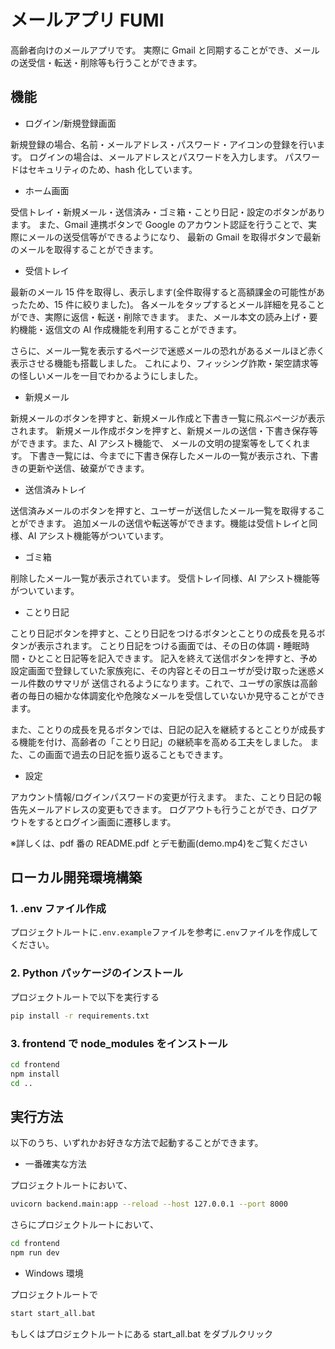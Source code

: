 # メールアプリ FUMI

高齢者向けのメールアプリです。
実際に Gmail と同期することができ、メールの送受信・転送・削除等も行うことができます。

## 機能

- ログイン/新規登録画面

新規登録の場合、名前・メールアドレス・パスワード・アイコンの登録を行います。
ログインの場合は、メールアドレスとパスワードを入力します。
パスワードはセキュリティのため、hash 化しています。

- ホーム画面

受信トレイ・新規メール・送信済み・ゴミ箱・ことり日記・設定のボタンがあります。
また、Gmail 連携ボタンで Google のアカウント認証を行うことで、実際にメールの送受信等ができるようになり、
最新の Gmail を取得ボタンで最新のメールを取得することができます。

- 受信トレイ

最新のメール 15 件を取得し、表示します(全件取得すると高額課金の可能性があったため、15 件に絞りました)。
各メールをタップするとメール詳細を見ることができ、実際に返信・転送・削除できます。
また、メール本文の読み上げ・要約機能・返信文の AI 作成機能を利用することができます。

さらに、メール一覧を表示するページで迷惑メールの恐れがあるメールほど赤く表示させる機能も搭載しました。
これにより、フィッシング詐欺・架空請求等の怪しいメールを一目でわかるようにしました。

- 新規メール

新規メールのボタンを押すと、新規メール作成と下書き一覧に飛ぶページが表示されます。
新規メール作成ボタンを押すと、新規メールの送信・下書き保存等ができます。また、AI アシスト機能で、
メールの文明の提案等をしてくれます。
下書き一覧には、今までに下書き保存したメールの一覧が表示され、下書きの更新や送信、破棄ができます。

- 送信済みトレイ

送信済みメールのボタンを押すと、ユーザーが送信したメール一覧を取得することができます。
追加メールの送信や転送等ができます。機能は受信トレイと同様、AI アシスト機能等がついています。

- ゴミ箱

削除したメール一覧が表示されています。
受信トレイ同様、AI アシスト機能等がついています。

- ことり日記

ことり日記ボタンを押すと、ことり日記をつけるボタンとことりの成長を見るボタンが表示されます。
ことり日記をつける画面では、その日の体調・睡眠時間・ひとこと日記等を記入できます。
記入を終えて送信ボタンを押すと、予め設定画面で登録していた家族宛に、その内容とその日ユーザが受け取った迷惑メール件数のサマリが
送信されるようになります。これで、ユーザの家族は高齢者の毎日の細かな体調変化や危険なメールを受信していないか見守ることができます。

また、ことりの成長を見るボタンでは、日記の記入を継続するとことりが成長する機能を付け、高齢者の「ことり日記」の継続率を高める工夫をしました。
また、この画面で過去の日記を振り返ることもできます。

- 設定

アカウント情報/ログインパスワードの変更が行えます。
また、ことり日記の報告先メールアドレスの変更もできます。
ログアウトも行うことができ、ログアウトをするとログイン画面に遷移します。

※詳しくは、pdf 番の README.pdf とデモ動画(demo.mp4)をご覧ください

## ローカル開発環境構築

### 1. .env ファイル作成

プロジェクトルートに`.env.example`ファイルを参考に`.env`ファイルを作成してください。

### 2. Python パッケージのインストール

プロジェクトルートで以下を実行する

```bash
pip install -r requirements.txt
```

### 3. frontend で node_modules をインストール

```bash
cd frontend
npm install
cd ..
```

## 実行方法

以下のうち、いずれかお好きな方法で起動することができます。

- 一番確実な方法

プロジェクトルートにおいて、

```bash
uvicorn backend.main:app --reload --host 127.0.0.1 --port 8000
```

さらにプロジェクトルートにおいて、

```bash
cd frontend
npm run dev
```

- Windows 環境

プロジェクトルートで

```bash
start start_all.bat
```

もしくはプロジェクトルートにある start_all.bat をダブルクリック
